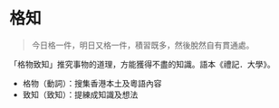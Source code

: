 # 格知

> 今日格一件，明日又格一件，積習既多，然後脫然自有貫通處。

「格物致知」推究事物的道理，方能獲得不盡的知識。語本《禮記．大學》。

- 格物（動詞）：搜集香港本土及粵語內容
- 致知（致知）：提練成知識及想法

